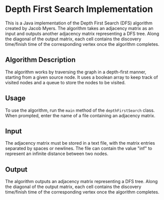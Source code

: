 # Depth First Search Implementation

This is a Java implementation of the Depth First Search (DFS) algorithm created by Jacob Myers. The algorithm takes an adjacency matrix as an input and outputs another adjacency matrix representing a DFS tree. Along the diagonal of the output matrix, each cell contains the discovery time/finish time of the corresponding vertex once the algorithm completes.

## Algorithm Description

The algorithm works by traversing the graph in a depth-first manner, starting from a given source node. It uses a boolean array to keep track of visited nodes and a queue to store the nodes to be visited.

## Usage

To use the algorithm, run the `main` method of the `depthFirstSearch` class. When prompted, enter the name of a file containing an adjacency matrix.

## Input

The adjacency matrix must be stored in a text file, with the matrix entries separated by spaces or newlines. The file can contain the value "inf" to represent an infinite distance between two nodes.

## Output

The algorithm outputs an adjacency matrix representing a DFS tree. Along the diagonal of the output matrix, each cell contains the discovery time/finish time of the corresponding vertex once the algorithm completes.
